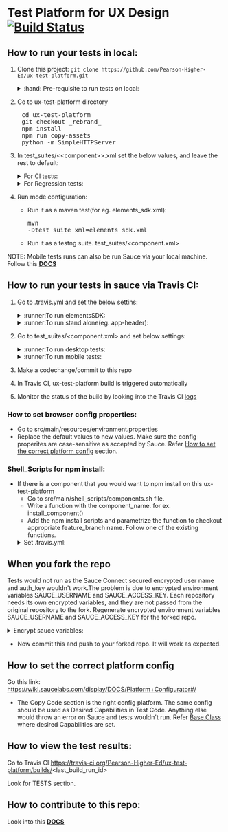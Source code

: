 # Test Platform for UX Design [![Build Status](https://travis-ci.org/Pearson-Higher-Ed/ux-test-platform.svg?branch=master)](https://travis-ci.org/Pearson-Higher-Ed/ux-test-platform)

## How to run your tests in local:
1. Clone this project:
    `git clone https://github.com/Pearson-Higher-Ed/ux-test-platform.git`

    <details>
    <summary>:hand: Pre-requisite to run tests on local: </summary>
	Have <a href="https://nodejs.org/en/download/">node </a> and <a href="http://maven.apache.org/install.html">maven</a> installed on your machine.<br>
    <details><summary>:point_right: elementsSDK:</summary>	 
      Choose a different working directory, Install elementsSDK on your local machine. Follow the below steps:
        <pre>
        git clone https://github.com/Pearson-Higher-Ed/elements-sdk.git
        cd elements-sdk
        git checkout branch-name
        npm install
        npm run build
        cp build/dist.compounds.js /ux-test-platform/src/main/java/elementsSDK/functional/jsfiles/
        cp build/eventInstantiator.compounds.js /ux-test-platform/src/main/java/elementsSDK/functional/jsfiles/
        cp build/css/elements.css /ux-test-platform/src/main/java/elementsSDK/css/</pre>
    </details>
	<details><summary>:point_right: standAlone:</summary>
     Choose a different working directory, Install a stand alone component(eg. app-header) on your local machine. Follow the below steps:
    <pre>
        git clone https://github.com/Pearson-Higher-Ed/app-header.git
        cd app-header
        git checkout branch-name
        npm install
        npm run build
        cp build/dist.app-header.js /ux-test-platform/src/main/java/standAlone/jsfiles/appHeader/
        cp node_modules/elementsSDK/build/css/elements.css /ux-test-platform/src/main/java/standAlone/css/appHeader/</pre>
    </details>
    </details>

2. Go to ux-test-platform directory
<pre>
    cd ux-test-platform
    git checkout _rebrand_
    npm install
    npm run copy-assets
    python -m SimpleHTTPServer
</pre>
3. In test_suites/&lt;&lt;component&gt;&gt;.xml set the below values, and leave the rest to default:
    <details>
    <summary>For CI tests:</summary><pre>
    &lt;include name="desktop-ci"/&gt;</pre>
    </details>
    <details>
    <summary>For Regression tests:</summary>
    <pre>
    &lt;include name="desktop-regression"/&gt;</pre>
    </details>

4. Run mode configuration:
	* Run it as a maven test(for eg. elements_sdk.xml):<pre>mvn -Dtest_suite_xml=elements_sdk.xml</pre>
	* Run it as a testng suite. test_suites/<component.xml>
	
NOTE: Mobile tests runs can also be run Sauce via your local machine. Follow this <a href="https://github.com/Pearson-Higher-Ed/ux-test-platform/blob/des-743/docs/run-mobile-tests-on-sauce%20-via-local.md"><b>DOCS</b></a> 
	
## How to run your tests in sauce via Travis CI:
1. Go to .travis.yml and set the below settins:    
    <details>
    <summary>:runner:To run elementsSDK:</summary>
    <pre>
    export component=elementsSDK
    export feature_branch=v1
    chmod 777 ./src/main/shell_scripts/components.sh
    ./src/main/shell_scripts/components.sh
    mvn -Dtest_suite_xml=elements_sdk.xml test</pre>
    </details>
    <details>
    <summary>:runner:To run stand alone(eg. app-header):</summary>
    <pre>
    export component=app-header
    export feature_branch=master
    chmod 777 ./src/main/shell_scripts/components.sh
    ./src/main/shell_scripts/components.sh
    mvn -Dtest_suite_xml=app_header.xml test</pre>
    </details>
2. Go to test_suites/<component.xml> and set below settings:
    <details>
    <summary>:runner:To run desktop tests:</summary>
    <pre>&lt;include name="desktop-regression"/&gt;</pre>
    </details>
    <details>
    <summary>:runner:To run mobile tests:</summary>
    <pre>&lt;include name="mobie-regression"/&gt;</pre>
    </details>   

3. Make a codechange/commit to this repo
4. In Travis CI, ux-test-platform build is triggered automatically
5. Monitor the status of the build by looking into the Travis CI <a href="https://travis-ci.org/Pearson-Higher-Ed/ux-test-platform/builds">logs</a>

### How to set browser config properties:
* Go to src/main/resources/environment.properties
* Replace the default values to new values. Make sure the config properites are case-sensitive as accepted by Sauce. Refer [How to set the correct platform config](#how-to-set-the-correct-platform-config) section.

### Shell_Scripts for npm install:
* If there is a component that you would want to npm install on this ux-test-platform
    * Go to src/main/shell_scripts/components.sh file.
    * Write a function with the component_name. for ex. install_component()
    * Add the npm install scripts and parametrize the function to checkout appropriate feature_branch name. Follow one of the existing     functions.
    <details>
    <summary>Set .travis.yml: </summary>
      <pre>script:
            export component=component_name
            export feature_branch=feature_branch_name
            mvn -Dtest_suite_xml=component_name.xml test</pre>
      </details>

## When you fork the repo
Tests would not run as the Sauce Connect secured encrypted user name and auth_key wouldn't work.The problem is due to encrypted environment variables SAUCE_USERNAME and SAUCE_ACCESS_KEY. Each repository needs its own encrypted variables, and they are not passed from the original repository to the fork. Regenerate encrypted environment variables SAUCE_USERNAME and SAUCE_ACCESS_KEY for the forked repo.
    <details>
    <summary>Encrypt sauce variables:</summary>
    <pre>
    cd ux-test-platform
    travis encrypt SAUCE_USERNAME=p_PDAauto   //This generates a new encrypted value. Simply replace the first 'secure' value in .travis.yml to this newly generated value
    travis encrypt SAUCE_ACCESS_KEY=xxx-xxx-xxx //This generates a new encrypted value. Simply replace the second 'secure' value in .travis.yml to this newly generated value</pre>
    </details>
* Now commit this and push to your forked repo. It will work as expected.

## How to set the correct platform config
Go this link: https://wiki.saucelabs.com/display/DOCS/Platform+Configurator#/
* The Copy Code section is the right config platform. The same config should be used as Desired Capabilities in Test Code. Anything else would throw an error on Sauce and tests wouldn't run.
        Refer <a href="https://github.com/Pearson-Higher-Ed/ux-test-platform/blob/rebrand/src/main/java/utilities/BaseClass.java">Base Class </a> where desired Capabilities are set.

## How to view the test results:
Go to Travis CI https://travis-ci.org/Pearson-Higher-Ed/ux-test-platform/builds/<last_build_run_id&gt;

Look for TESTS section.

## How to contribute to this repo:
Look into this <a href="https://github.com/Pearson-Higher-Ed/ux-test-platform/blob/des-743/docs/contribute-to-ux-test-platform.md"><b>DOCS</b></a> 
